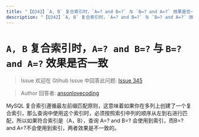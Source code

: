 ```yaml
---
title: "【Q342】`A, B` 复合索引时，`A=? and B=?` 与 `B=? and A=?` 效果是否一致 | db高频面试题"
description: "【Q342】`A, B` 复合索引时，`A=? and B=?` 与 `B=? and A=?` 效果是否一致 字节跳动面试题、阿里腾讯面试题、美团小米面试题。"
---
```


# `A, B` 复合索引时，`A=? and B=?` 与 `B=? and A=?` 效果是否一致

> Issue
> 欢迎在 Gtihub Issue 中回答此问题: [Issue 345](https://github.com/shfshanyue/Daily-Question/issues/345)

> Author
> 回答者: [ansonlovecoding](https://github.com/ansonlovecoding)

MySQL 复合索引遵循最左前缀匹配原则，这意味着如果你在多列上创建了一个复合索引，那么查询中使用这个索引时，必须按照索引中列的顺序从左到右进行匹配，所以如果符合索引是（A，B），查询 A=? and B=? 会使用到索引，而B=? and A=?不会使用到索引，两者效果是不一致的。
